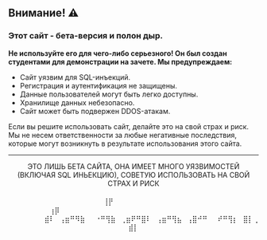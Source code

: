 ## Внимание! ⚠️ 

### Этот сайт - бета-версия и полон дыр. 

**Не используйте его для чего-либо серьезного! Он был создан студентами для демонстрации на зачете. Мы предупреждаем:**

- Сайт уязвим для SQL-инъекций.
- Регистрация и аутентификация не защищены.
- Данные пользователей могут быть легко доступны.
- Хранилище данных небезопасно.
- Сайт может быть подвержен DDOS-атакам.

Если вы решите использовать сайт, делайте это на свой страх и риск. Мы не несем ответственности за любые негативные последствия, которые могут возникнуть в результате использования этого сайта.

---

<div style="text-align: center;">
    <p>
        ЭТО ЛИШЬ БЕТА САЙТА, ОНА ИМЕЕТ МНОГО УЯЗВИМОСТЕЙ (ВКЛЮЧАЯ SQL ИНЬЕКЦИЮ), СОВЕТУЮ ИСПОЛЬЗОВАТЬ НА СВОЙ СТРАХ И РИСК
        <br><br>
        ⠀⠀⠀⠀⠀⠀⠀⢸⡟⠀⠀⠀⠀⠀⠀⠀⠀⠀ㅤ⠀⠀⠀  ⠀⠀ㅤ⠀⢰⡿⠀⠀⠀⠀⠀⠀⠀⠀⠀⠀⠀⠀⠀⠀⠀⠀⠀⠀⠀⠀⠀⠀⠀⠀⠀⠀⠀⠀⠀⠀⠀⠀<br>
        ⠀⠀⠀⠀⠀⠀⠀⣾⠇⠀⢠⣶⠛⠻⣷⠀⠀⠐⠛⢻⣷⠀⢀⣶⠟⠛⣿⠇⠀⢠⣶⠛⢻⣦⠀⢠⣿⠚⠛⠀⠀⠞⠛⢻⡆⠀⣿⡇⢀⣾⡇
